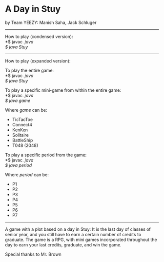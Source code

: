 # A Day in Stuy
by Team YEEZY: Manish Saha, Jack Schluger


*******
How to play (condensed version):  
*$ javac *.java*    
*$ java Stuy*    

******
How to play (expanded version):  

To play the entire game:  
*$ javac *.java*      
*$ java Stuy*  

To play a specific mini-game from within the entire game:  
*$ javac *.java*  
*$ java *game**  

Where *game* can be:  
- TicTacToe  
- Connect4  
- KenKen  
- Solitaire  
- BattleShip  
- T048 (2048)  

To play a specific period from the game:  
*$ javac *.java*    
*$ java *period** 

Where *period* can be:  
- P1  
- P2  
- P3  
- P4  
- P5  
- P6  
- P7  

*****
A game with a plot based on a day in Stuy: It is the last day of classes of senior year, and you still have to earn a certain number of credits to graduate. The game is a RPG, with mini games incorporated throughout the day to earn your last credits, graduate, and win the game.

Special thanks to Mr. Brown

